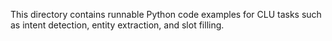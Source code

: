 This directory contains runnable Python code examples for CLU tasks such as intent detection, entity extraction, and slot filling.

